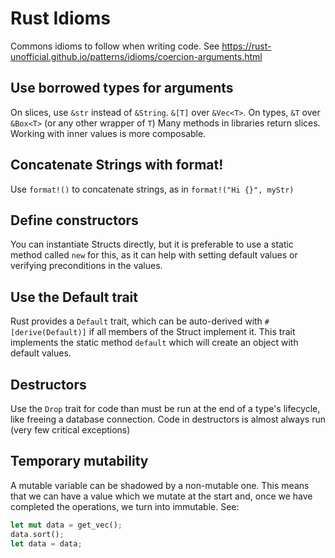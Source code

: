 # Rust Idioms

Commons idioms to follow when writing code.
See https://rust-unofficial.github.io/patterns/idioms/coercion-arguments.html

## Use borrowed types for arguments

On slices, use `&str` instead of `&String`. `&[T]` over `&Vec<T>`. On types, `&T` over `&Box<T>` (or any other wrapper
of `T`)
Many methods in libraries return slices. Working with inner values is more composable.

## Concatenate Strings with format!

Use `format!()` to concatenate strings, as in `format!("Hi {}", myStr)`

## Define constructors

You can instantiate Structs directly, but it is preferable to use a static method called `new` for this, as it can help
with setting default values or verifying preconditions in the values.

## Use the Default trait

Rust provides a `Default` trait, which can be auto-derived with `#[derive(Default)]` if all members of the Struct
implement it. This trait implements the static method `default` which will create an object with default values.

## Destructors

Use the `Drop` trait for code than must be run at the end of a type's lifecycle, like freeing a database connection.
Code in destructors is almost always run (very few critical exceptions)

## Temporary mutability

A mutable variable can be shadowed by a non-mutable one. This means that we can have a value which we mutate at the
start and, once we have completed the operations, we turn into immutable. See:

```rust
let mut data = get_vec();
data.sort();
let data = data;
```

